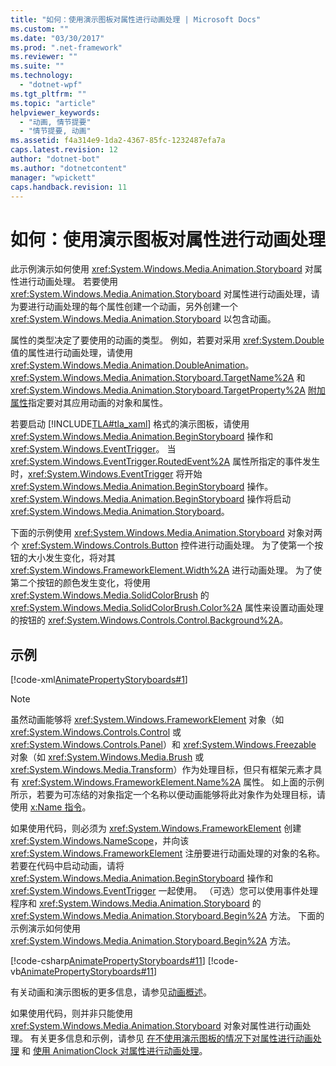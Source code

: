 ```yaml
---
title: "如何：使用演示图板对属性进行动画处理 | Microsoft Docs"
ms.custom: ""
ms.date: "03/30/2017"
ms.prod: ".net-framework"
ms.reviewer: ""
ms.suite: ""
ms.technology: 
  - "dotnet-wpf"
ms.tgt_pltfrm: ""
ms.topic: "article"
helpviewer_keywords: 
  - "动画, 情节提要"
  - "情节提要, 动画"
ms.assetid: f4a314e9-1da2-4367-85fc-1232487efa7a
caps.latest.revision: 12
author: "dotnet-bot"
ms.author: "dotnetcontent"
manager: "wpickett"
caps.handback.revision: 11
---
```

# 如何：使用演示图板对属性进行动画处理
此示例演示如何使用 <xref:System.Windows.Media.Animation.Storyboard> 对属性进行动画处理。  若要使用 <xref:System.Windows.Media.Animation.Storyboard> 对属性进行动画处理，请为要进行动画处理的每个属性创建一个动画，另外创建一个 <xref:System.Windows.Media.Animation.Storyboard> 以包含动画。  
  
 属性的类型决定了要使用的动画的类型。  例如，若要对采用 <xref:System.Double> 值的属性进行动画处理，请使用 <xref:System.Windows.Media.Animation.DoubleAnimation>。  <xref:System.Windows.Media.Animation.Storyboard.TargetName%2A> 和 <xref:System.Windows.Media.Animation.Storyboard.TargetProperty%2A> [附加属性](GTMT)指定要对其应用动画的对象和属性。  
  
 若要启动 [!INCLUDE[TLA#tla_xaml](../../../../includes/tlasharptla-xaml-md.md)] 格式的演示图板，请使用 <xref:System.Windows.Media.Animation.BeginStoryboard> 操作和 <xref:System.Windows.EventTrigger>。  当 <xref:System.Windows.EventTrigger.RoutedEvent%2A> 属性所指定的事件发生时，<xref:System.Windows.EventTrigger> 将开始 <xref:System.Windows.Media.Animation.BeginStoryboard> 操作。  <xref:System.Windows.Media.Animation.BeginStoryboard> 操作将启动 <xref:System.Windows.Media.Animation.Storyboard>。  
  
 下面的示例使用 <xref:System.Windows.Media.Animation.Storyboard> 对象对两个 <xref:System.Windows.Controls.Button> 控件进行动画处理。  为了使第一个按钮的大小发生变化，将对其 <xref:System.Windows.FrameworkElement.Width%2A> 进行动画处理。  为了使第二个按钮的颜色发生变化，将使用 <xref:System.Windows.Media.SolidColorBrush> 的 <xref:System.Windows.Media.SolidColorBrush.Color%2A> 属性来设置动画处理的按钮的 <xref:System.Windows.Controls.Control.Background%2A>。  
  
## 示例  
 [!code-xml[AnimatePropertyStoryboards#1](../../../../samples/snippets/xaml/VS_Snippets_Wpf/AnimatePropertyStoryboards/XAML/StoryboardExample.xaml#1)]  
  
> [!NOTE]
>  虽然动画能够将 <xref:System.Windows.FrameworkElement> 对象（如 <xref:System.Windows.Controls.Control> 或 <xref:System.Windows.Controls.Panel>）和 <xref:System.Windows.Freezable> 对象（如 <xref:System.Windows.Media.Brush> 或 <xref:System.Windows.Media.Transform>）作为处理目标，但只有框架元素才具有 <xref:System.Windows.FrameworkElement.Name%2A> 属性。  如上面的示例所示，若要为可冻结的对象指定一个名称以便动画能够将此对象作为处理目标，请使用 [x:Name 指令](../../../../docs/framework/xaml-services/x-name-directive.md)。  
  
 如果使用代码，则必须为 <xref:System.Windows.FrameworkElement> 创建 <xref:System.Windows.NameScope>，并向该 <xref:System.Windows.FrameworkElement> 注册要进行动画处理的对象的名称。  若要在代码中启动动画，请将 <xref:System.Windows.Media.Animation.BeginStoryboard> 操作和 <xref:System.Windows.EventTrigger> 一起使用。  （可选）您可以使用事件处理程序和 <xref:System.Windows.Media.Animation.Storyboard> 的 <xref:System.Windows.Media.Animation.Storyboard.Begin%2A> 方法。  下面的示例演示如何使用 <xref:System.Windows.Media.Animation.Storyboard.Begin%2A> 方法。  
  
 [!code-csharp[AnimatePropertyStoryboards#11](../../../../samples/snippets/csharp/VS_Snippets_Wpf/AnimatePropertyStoryboards/CSharp/StoryboardExample.cs#11)]
 [!code-vb[AnimatePropertyStoryboards#11](../../../../samples/snippets/visualbasic/VS_Snippets_Wpf/AnimatePropertyStoryboards/VisualBasic/StoryboardExample.vb#11)]  
  
 有关动画和演示图板的更多信息，请参见[动画概述](../../../../docs/framework/wpf/graphics-multimedia/animation-overview.md)。  
  
 如果使用代码，则并非只能使用 <xref:System.Windows.Media.Animation.Storyboard> 对象对属性进行动画处理。  有关更多信息和示例，请参见 [在不使用演示图板的情况下对属性进行动画处理](../../../../docs/framework/wpf/graphics-multimedia/how-to-animate-a-property-without-using-a-storyboard.md) 和 [使用 AnimationClock 对属性进行动画处理](../../../../docs/framework/wpf/graphics-multimedia/how-to-animate-a-property-by-using-an-animationclock.md)。